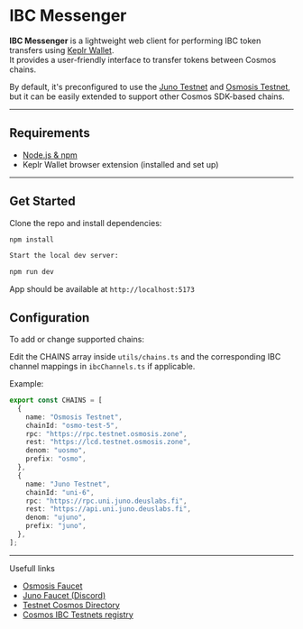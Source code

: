 # IBC Messenger

**IBC Messenger** is a lightweight web client for performing IBC token transfers using [Keplr Wallet](https://www.keplr.app/).  
It provides a user-friendly interface to transfer tokens between Cosmos chains.

By default, it's preconfigured to use the [Juno Testnet](https://testnet.cosmos.directory/junotestnet) and [Osmosis Testnet](https://testnet.cosmos.directory/osmosistestnet), but it can be easily extended to support other Cosmos SDK-based chains.

---

## Requirements

- [Node.js & npm](https://docs.npmjs.com/downloading-and-installing-node-js-and-npm)
- Keplr Wallet browser extension (installed and set up)

---

## Get Started

Clone the repo and install dependencies:

```bash
npm install

Start the local dev server:

npm run dev
```

App should be available at `http://localhost:5173`

## Configuration

To add or change supported chains:

Edit the CHAINS array inside `utils/chains.ts` and the corresponding IBC channel mappings in `ibcChannels.ts` if applicable.

Example:


```typescript 
export const CHAINS = [
  {
    name: "Osmosis Testnet",
    chainId: "osmo-test-5",
    rpc: "https://rpc.testnet.osmosis.zone",
    rest: "https://lcd.testnet.osmosis.zone",
    denom: "uosmo",
    prefix: "osmo",
  },
  {
    name: "Juno Testnet",
    chainId: "uni-6",
    rpc: "https://rpc.uni.juno.deuslabs.fi",
    rest: "https://api.uni.juno.deuslabs.fi",
    denom: "ujuno",
    prefix: "juno",
  },
];
```

--- 
Usefull links

* [Osmosis Faucet](https://faucet.testnet.osmosis.zone/)
* [Juno Faucet (Discord)](https://discord.com/invite/KEjGm5fPB3)
* [Testnet Cosmos Directory](https://testnet.cosmos.directory/)
* [Cosmos IBC Testnets registry](https://github.com/cosmos/chain-registry/tree/master/testnets/_IBC)

